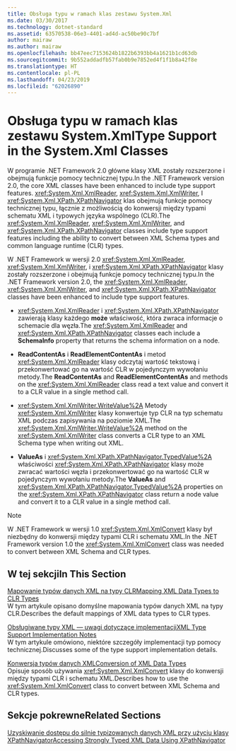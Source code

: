```yaml
---
title: Obsługa typu w ramach klas zestawu System.Xml
ms.date: 03/30/2017
ms.technology: dotnet-standard
ms.assetid: 63570538-06e3-4401-ad4d-ac50be90c7bf
author: mairaw
ms.author: mairaw
ms.openlocfilehash: bb47eec7153624b1822b6393bb4a1621b1cd63db
ms.sourcegitcommit: 9b552addadfb57fab0b9e7852ed4f1f1b8a42f8e
ms.translationtype: HT
ms.contentlocale: pl-PL
ms.lasthandoff: 04/23/2019
ms.locfileid: "62026890"
---
```

# <a name="type-support-in-the-systemxml-classes"></a><span data-ttu-id="372a4-102">Obsługa typu w ramach klas zestawu System.Xml</span><span class="sxs-lookup"><span data-stu-id="372a4-102">Type Support in the System.Xml Classes</span></span>
<span data-ttu-id="372a4-103">W programie .NET Framework 2.0 główne klasy XML zostały rozszerzone i obejmują funkcje pomocy technicznej typu.</span><span class="sxs-lookup"><span data-stu-id="372a4-103">In the .NET Framework version 2.0, the core XML classes have been enhanced to include type support features.</span></span> <span data-ttu-id="372a4-104"><xref:System.Xml.XmlReader>, <xref:System.Xml.XmlWriter>, I <xref:System.Xml.XPath.XPathNavigator> klas obejmują funkcje pomocy technicznej typu, łącznie z możliwością do konwersji między typami schematu XML i typowych języka wspólnego (CLR).</span><span class="sxs-lookup"><span data-stu-id="372a4-104">The <xref:System.Xml.XmlReader>, <xref:System.Xml.XmlWriter>, and <xref:System.Xml.XPath.XPathNavigator> classes include type support features including the ability to convert between XML Schema types and common language runtime (CLR) types.</span></span>  
  
 <span data-ttu-id="372a4-105">W .NET Framework w wersji 2.0 <xref:System.Xml.XmlReader>, <xref:System.Xml.XmlWriter>, i <xref:System.Xml.XPath.XPathNavigator> klasy zostały rozszerzone i obejmują funkcje pomocy technicznej typu.</span><span class="sxs-lookup"><span data-stu-id="372a4-105">In the .NET Framework version 2.0, the <xref:System.Xml.XmlReader>, <xref:System.Xml.XmlWriter>, and <xref:System.Xml.XPath.XPathNavigator> classes have been enhanced to include type support features.</span></span>  
  
- <span data-ttu-id="372a4-106"><xref:System.Xml.XmlReader> i <xref:System.Xml.XPath.XPathNavigator> zawierają klasy każdego **może** właściwość, która zwraca informacje o schemacie dla węzła.</span><span class="sxs-lookup"><span data-stu-id="372a4-106">The <xref:System.Xml.XmlReader> and <xref:System.Xml.XPath.XPathNavigator> classes each include a **SchemaInfo** property that returns the schema information on a node.</span></span>  
  
- <span data-ttu-id="372a4-107">**ReadContentAs** i **ReadElementContentAs** i metod <xref:System.Xml.XmlReader> klasy odczytaj wartość tekstową i przekonwertować go na wartość CLR w pojedynczym wywołaniu metody.</span><span class="sxs-lookup"><span data-stu-id="372a4-107">The **ReadContentAs** and **ReadElementContentAs** and methods on the <xref:System.Xml.XmlReader> class read a text value and convert it to a CLR value in a single method call.</span></span>  
  
- <span data-ttu-id="372a4-108"><xref:System.Xml.XmlWriter.WriteValue%2A> Metody <xref:System.Xml.XmlWriter> klasy konwertuje typ CLR na typ schematu XML podczas zapisywania na poziomie XML.</span><span class="sxs-lookup"><span data-stu-id="372a4-108">The <xref:System.Xml.XmlWriter.WriteValue%2A> method on the <xref:System.Xml.XmlWriter> class converts a CLR type to an XML Schema type when writing out XML.</span></span>  
  
- <span data-ttu-id="372a4-109">**ValueAs** i <xref:System.Xml.XPath.XPathNavigator.TypedValue%2A> właściwości <xref:System.Xml.XPath.XPathNavigator> klasy może zwracać wartości węzła i przekonwertować go na wartość CLR w pojedynczym wywołaniu metody.</span><span class="sxs-lookup"><span data-stu-id="372a4-109">The **ValueAs** and <xref:System.Xml.XPath.XPathNavigator.TypedValue%2A> properties on the <xref:System.Xml.XPath.XPathNavigator> class return a node value and convert it to a CLR value in a single method call.</span></span>  
  
> [!NOTE]
>  <span data-ttu-id="372a4-110">W .NET Framework w wersji 1.0 <xref:System.Xml.XmlConvert> klasy był niezbędny do konwersji między typami CLR i schematu XML.</span><span class="sxs-lookup"><span data-stu-id="372a4-110">In the .NET Framework version 1.0 the <xref:System.Xml.XmlConvert> class was needed to convert between XML Schema and CLR types.</span></span>  
  
## <a name="in-this-section"></a><span data-ttu-id="372a4-111">W tej sekcji</span><span class="sxs-lookup"><span data-stu-id="372a4-111">In This Section</span></span>  
 [<span data-ttu-id="372a4-112">Mapowanie typów danych XML na typy CLR</span><span class="sxs-lookup"><span data-stu-id="372a4-112">Mapping XML Data Types to CLR Types</span></span>](../../../../docs/standard/data/xml/mapping-xml-data-types-to-clr-types.md)  
 <span data-ttu-id="372a4-113">W tym artykule opisano domyślne mapowania typów danych XML na typy CLR.</span><span class="sxs-lookup"><span data-stu-id="372a4-113">Describes the default mappings of XML data types to CLR types.</span></span>  
  
 [<span data-ttu-id="372a4-114">Obsługiwane typy XML — uwagi dotyczące implementacji</span><span class="sxs-lookup"><span data-stu-id="372a4-114">XML Type Support Implementation Notes</span></span>](../../../../docs/standard/data/xml/xml-type-support-implementation-notes.md)  
 <span data-ttu-id="372a4-115">W tym artykule omówiono, niektóre szczegóły implementacji typ pomocy technicznej.</span><span class="sxs-lookup"><span data-stu-id="372a4-115">Discusses some of the type support implementation details.</span></span>  
  
 [<span data-ttu-id="372a4-116">Konwersja typów danych XML</span><span class="sxs-lookup"><span data-stu-id="372a4-116">Conversion of XML Data Types</span></span>](../../../../docs/standard/data/xml/conversion-of-xml-data-types.md)  
 <span data-ttu-id="372a4-117">Opisuje sposób używania <xref:System.Xml.XmlConvert> klasy do konwersji między typami CLR i schematu XML.</span><span class="sxs-lookup"><span data-stu-id="372a4-117">Describes how to use the <xref:System.Xml.XmlConvert> class to convert between XML Schema and CLR types.</span></span>  
  
## <a name="related-sections"></a><span data-ttu-id="372a4-118">Sekcje pokrewne</span><span class="sxs-lookup"><span data-stu-id="372a4-118">Related Sections</span></span>  
 [<span data-ttu-id="372a4-119">Uzyskiwanie dostępu do silnie typizowanych danych XML przy użyciu klasy XPathNavigator</span><span class="sxs-lookup"><span data-stu-id="372a4-119">Accessing Strongly Typed XML Data Using XPathNavigator</span></span>](../../../../docs/standard/data/xml/accessing-strongly-typed-xml-data-using-xpathnavigator.md)
